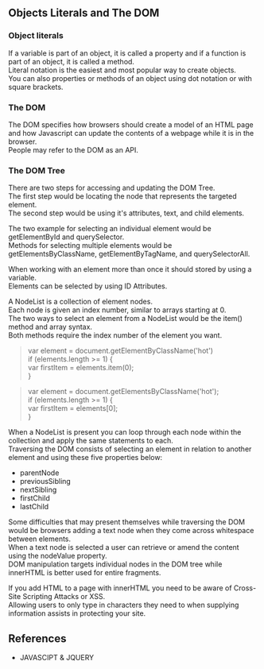 ## Objects Literals and The DOM

### Object literals
If a variable is part of an object, it is called a property and if a function is part of an object, it is called a method. <br>
Literal notation is the easiest and most popular way to create objects. <br>
You can also properties or methods of an object using dot notation or with square brackets. <br>

### The DOM

The DOM specifies how browsers should create a model of an HTML page and how Javascript can update the contents of a webpage while it is in the browser. <br>
People may refer to the DOM as an API. <br>

### The DOM Tree

There are two steps for accessing and updating the DOM Tree. <br>
The first step would be locating the node that represents the targeted element. <br>
The second step would be using it's attributes, text, and child elements. <br>

The two example for selecting an individual element would be getElementById and querySelector. <br>
Methods for selecting multiple elements would be getElementsByClassName, getElementByTagName, and querySelectorAll. <br>

When working with an element more than once it should stored by using a variable. <br>
Elements can be selected by using ID Attributes. <br>

A NodeList is a collection of element nodes. <br>
Each node is given an index number, similar to arrays starting at 0. <br>
The two ways to select an element from a NodeList would be the item() method and array syntax. <br>
Both methods require the index number of the element you want. <br>

> var element = document.getElementByClassName('hot') <br>
> if (elements.length >= 1) { <br>
>   var firstItem = elements.item(0); <br>
} <br>

> var element = document.getElementsByClassName('hot'); <br>
> if (elements.length >= 1) { <br>
>    var firstItem = elements[0]; <br>
} <br>

When a NodeList is present you can loop through each node within the collection and apply the same statements to each. <br>
Traversing the DOM consists of selecting an element in relation to another element and using these five properties below: <br>
- parentNode
- previousSibling
- nextSibling
- firstChild
- lastChild

Some difficulties that may present themselves while traversing the DOM would be browsers adding a text node when they come across whitespace between elements. <br>
When a text node is selected a user can retrieve or amend the content using the nodeValue property. <br>
DOM manipulation targets individual nodes in the DOM tree while innerHTML is better used for entire fragments. <br>

If you add HTML to a page with innerHTML you need to be aware of Cross-Site Scripting Attacks or XSS. <br>
Allowing users to only type in characters they need to when supplying information assists in protecting your site. <br>

## References
- JAVASCIPT & JQUERY 